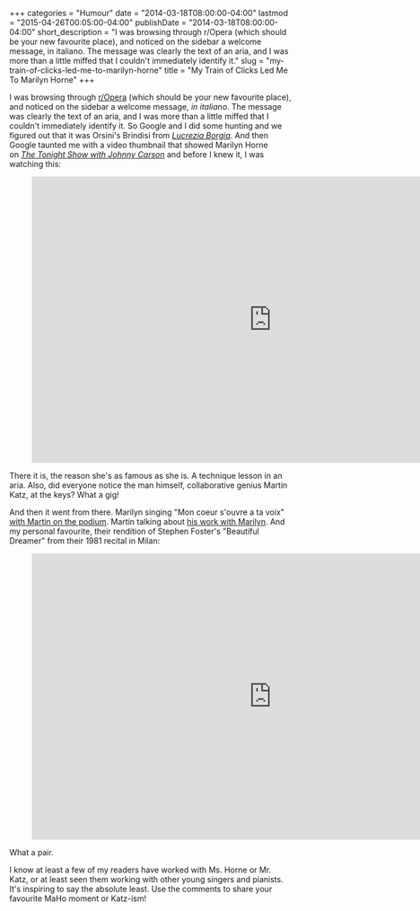 +++
categories = "Humour"
date = "2014-03-18T08:00:00-04:00"
lastmod = "2015-04-26T00:05:00-04:00"
publishDate = "2014-03-18T08:00:00-04:00"
short_description = "I was browsing through r/Opera (which should be your new favourite place), and noticed on the sidebar a welcome message, in italiano. The message was clearly the text of an aria, and I was more than a little miffed that I couldn&#039;t immediately identify it."
slug = "my-train-of-clicks-led-me-to-marilyn-horne"
title = "My Train of Clicks Led Me To Marilyn Horne"
+++

I was browsing through [r/Opera](http://www.reddit.com/r/opera) (which should be your new favourite place), and noticed on the sidebar a welcome message, _in italiano_. The message was clearly the text of an aria, and I was more than a little miffed that I couldn't immediately identify it. So Google and I did some hunting and we figured out that it was Orsini's Brindisi from [_Lucrezia Borgia_](http://en.wikipedia.org/wiki/Lucrezia_Borgia_(opera)). And then Google taunted me with a video thumbnail that showed Marilyn Horne on [_The Tonight Show with Johnny Carson_](http://www.imdb.com/title/tt1480176/) and before I knew it, I was watching this:

<figure data-type="video">
<iframe width="854" height="510" src="https://www.youtube.com/embed/xXE0DAPOfVI" frameborder="0" allowfullscreen></iframe>
</figure>

There it is, the reason she's as famous as she is. A technique lesson in an aria. Also, did everyone notice the man himself, collaborative genius Martin Katz, at the keys? What a gig!

And then it went from there. Marilyn singing "Mon coeur s'ouvre a ta voix" [with Martin on the podium](http://www.youtube.com/watch?v=rwynxOAoKjo). Martin talking about [his work with Marilyn](http://www.youtube.com/watch?v=p-NZKkJXnCk). And my personal favourite, their rendition of Stephen Foster's "Beautiful Dreamer" from their 1981 recital in Milan:

<figure data-type="video">
<iframe width="854" height="510" src="https://www.youtube.com/embed/-drAf-BQaRc" frameborder="0" allowfullscreen></iframe>
</figure>

What a pair.

I know at least a few of my readers have worked with Ms. Horne or Mr. Katz, or at least seen them working with other young singers and pianists. It's inspiring to say the absolute least. Use the comments to share your favourite MaHo moment or Katz-ism!
